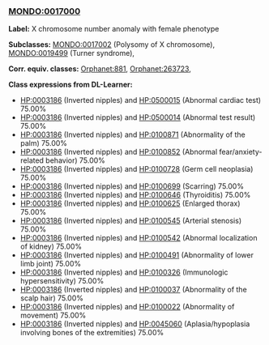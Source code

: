 
### [MONDO:0017000](http://purl.obolibrary.org/obo/MONDO_0017000)
**Label:** X chromosome number anomaly with female phenotype

**Subclasses:** [MONDO:0017002](http://purl.obolibrary.org/obo/MONDO_0017002) (Polysomy of X chromosome), [MONDO:0019499](http://purl.obolibrary.org/obo/MONDO_0019499) (Turner syndrome), 

**Corr. equiv. classes:** [Orphanet:881](http://www.orpha.net/ORDO/Orphanet_881), [Orphanet:263723](http://www.orpha.net/ORDO/Orphanet_263723), 

**Class expressions from DL-Learner:**

- [HP:0003186](http://purl.obolibrary.org/obo/HP_0003186) (Inverted nipples) and [HP:0500015](http://purl.obolibrary.org/obo/HP_0500015) (Abnormal cardiac test) 75.00%
- [HP:0003186](http://purl.obolibrary.org/obo/HP_0003186) (Inverted nipples) and [HP:0500014](http://purl.obolibrary.org/obo/HP_0500014) (Abnormal test result) 75.00%
- [HP:0003186](http://purl.obolibrary.org/obo/HP_0003186) (Inverted nipples) and [HP:0100871](http://purl.obolibrary.org/obo/HP_0100871) (Abnormality of the palm) 75.00%
- [HP:0003186](http://purl.obolibrary.org/obo/HP_0003186) (Inverted nipples) and [HP:0100852](http://purl.obolibrary.org/obo/HP_0100852) (Abnormal fear/anxiety-related behavior) 75.00%
- [HP:0003186](http://purl.obolibrary.org/obo/HP_0003186) (Inverted nipples) and [HP:0100728](http://purl.obolibrary.org/obo/HP_0100728) (Germ cell neoplasia) 75.00%
- [HP:0003186](http://purl.obolibrary.org/obo/HP_0003186) (Inverted nipples) and [HP:0100699](http://purl.obolibrary.org/obo/HP_0100699) (Scarring) 75.00%
- [HP:0003186](http://purl.obolibrary.org/obo/HP_0003186) (Inverted nipples) and [HP:0100646](http://purl.obolibrary.org/obo/HP_0100646) (Thyroiditis) 75.00%
- [HP:0003186](http://purl.obolibrary.org/obo/HP_0003186) (Inverted nipples) and [HP:0100625](http://purl.obolibrary.org/obo/HP_0100625) (Enlarged thorax) 75.00%
- [HP:0003186](http://purl.obolibrary.org/obo/HP_0003186) (Inverted nipples) and [HP:0100545](http://purl.obolibrary.org/obo/HP_0100545) (Arterial stenosis) 75.00%
- [HP:0003186](http://purl.obolibrary.org/obo/HP_0003186) (Inverted nipples) and [HP:0100542](http://purl.obolibrary.org/obo/HP_0100542) (Abnormal localization of kidney) 75.00%
- [HP:0003186](http://purl.obolibrary.org/obo/HP_0003186) (Inverted nipples) and [HP:0100491](http://purl.obolibrary.org/obo/HP_0100491) (Abnormality of lower limb joint) 75.00%
- [HP:0003186](http://purl.obolibrary.org/obo/HP_0003186) (Inverted nipples) and [HP:0100326](http://purl.obolibrary.org/obo/HP_0100326) (Immunologic hypersensitivity) 75.00%
- [HP:0003186](http://purl.obolibrary.org/obo/HP_0003186) (Inverted nipples) and [HP:0100037](http://purl.obolibrary.org/obo/HP_0100037) (Abnormality of the scalp hair) 75.00%
- [HP:0003186](http://purl.obolibrary.org/obo/HP_0003186) (Inverted nipples) and [HP:0100022](http://purl.obolibrary.org/obo/HP_0100022) (Abnormality of movement) 75.00%
- [HP:0003186](http://purl.obolibrary.org/obo/HP_0003186) (Inverted nipples) and [HP:0045060](http://purl.obolibrary.org/obo/HP_0045060) (Aplasia/hypoplasia involving bones of the extremities) 75.00%


